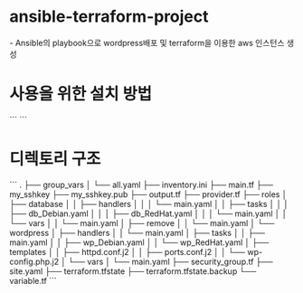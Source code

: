 <h1>ansible-terraform-project</h1>
 - Ansible의 playbook으로 wordpress배포 및 terraform을 이용한 aws 인스턴스 생성

<h1>사용을 위한 설치 방법</h1>
```
```
<h1>디렉토리 구조</h1>
```
.
├── group_vars
│   └── all.yaml
├── inventory.ini
├── main.tf
├── my_sshkey
├── my_sshkey.pub
├── output.tf
├── provider.tf
├── roles
│   ├── database
│   │   ├── handlers
│   │   │   └── main.yaml
│   │   ├── tasks
│   │   │   ├── db_Debian.yaml
│   │   │   ├── db_RedHat.yaml
│   │   │   └── main.yaml
│   │   └── vars
│   │       └── main.yaml
│   ├── remove
│   │   └── main.yaml
│   └── wordpress
│       ├── handlers
│       │   └── main.yaml
│       ├── tasks
│       │   ├── main.yaml
│       │   ├── wp_Debian.yaml
│       │   └── wp_RedHat.yaml
│       ├── templates
│       │   ├── httpd.conf.j2
│       │   ├── ports.conf.j2
│       │   └── wp-config.php.j2
│       └── vars
│           └── main.yaml
├── security_group.tf
├── site.yaml
├── terraform.tfstate
├── terraform.tfstate.backup
└── variable.tf
```
